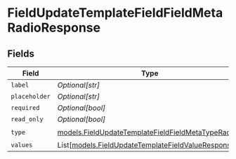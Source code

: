 # FieldUpdateTemplateFieldFieldMetaRadioResponse


## Fields

| Field                                                                                                        | Type                                                                                                         | Required                                                                                                     | Description                                                                                                  |
| ------------------------------------------------------------------------------------------------------------ | ------------------------------------------------------------------------------------------------------------ | ------------------------------------------------------------------------------------------------------------ | ------------------------------------------------------------------------------------------------------------ |
| `label`                                                                                                      | *Optional[str]*                                                                                              | :heavy_minus_sign:                                                                                           | N/A                                                                                                          |
| `placeholder`                                                                                                | *Optional[str]*                                                                                              | :heavy_minus_sign:                                                                                           | N/A                                                                                                          |
| `required`                                                                                                   | *Optional[bool]*                                                                                             | :heavy_minus_sign:                                                                                           | N/A                                                                                                          |
| `read_only`                                                                                                  | *Optional[bool]*                                                                                             | :heavy_minus_sign:                                                                                           | N/A                                                                                                          |
| `type`                                                                                                       | [models.FieldUpdateTemplateFieldFieldMetaTypeRadio](../models/fieldupdatetemplatefieldfieldmetatyperadio.md) | :heavy_check_mark:                                                                                           | N/A                                                                                                          |
| `values`                                                                                                     | List[[models.FieldUpdateTemplateFieldValueResponse1](../models/fieldupdatetemplatefieldvalueresponse1.md)]   | :heavy_minus_sign:                                                                                           | N/A                                                                                                          |